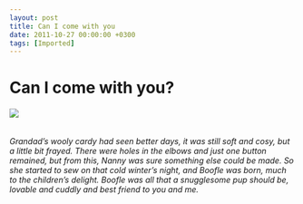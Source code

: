 ```yaml
---
layout: post
title: Can I come with you
date: 2011-10-27 00:00:00 +0300
tags: [Imported]
---
```

# Can I come with you?

###### <span class="messageBody translationEligibleUserMessage">![](http://media.tumblr.com/tumblr_ltqlx57G3E1qfp23s.jpg)</span>

###### <span class="messageBody translationEligibleUserMessage">Grandad’s wooly cardy had seen better days, it was still soft and cosy, but a little bit frayed. There were holes in the elbows and just one button remained, but from this, Nanny was sure something else could be made. So she started to sew on that cold winter’s night, and Boofle was born, much to the children’s delight. Boofle was all that a snugglesome pup should be, lovable and cuddly and best friend to you and me.</span>